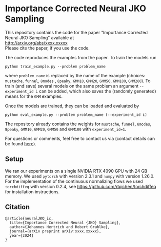 # Importance Corrected Neural JKO Sampling

This repository contains the code for the paper "Importance Corrected Neural JKO Sampling" available at  
http://arxiv.org/abs/xxxx.xxxxx  
Please cite the paper, if you use the code.

The code reproduces the examples from the paper. To train the models run

```
python train_example.py --problem problem_name
```

where `problem_name` is replaced by the name of the example (choices: `mustache`, `funnel`, `8modes` , `8peaky`, `GMM10`, `GMM20`, `GMM50`, `GMM100`, `GMM200`).
To train (and save) several models on the same problem an argument `--experiment_id i` can be added, which also saves the (randomly generated) means for the `GMM` examples.

Once the models are trained, they can be loaded and evaluated by

```
python eval_example.py --problem problem_name (--experiment_id i)
```
The repository already contains the weights for `mustache`, `funnel`, `8modes`, `8peaky`, `GMM10`, `GMM20`, `GMM50` and `GMM100` with `experiment_id=1`.

For questions or comments, feel free to contact us via (contact details can be found [here](https://johertrich.github.io)).

## Setup

We ran our experiments on a single NVIDIA RTX 4090 GPU with 24 GB memory. We used `pytorch` 
with version 2.3.1 and `numpy` with version 1.26.0.
For the implementation of the continuous normalizing flows we used `torchdiffeq` with version 0.2.4, see https://github.com/rtqichen/torchdiffeq for installation instructions.

## Citation

```
@article{neuralJKO_ic,
  title={Importance Corrected Neural {JKO} Sampling},
  author={Johannes Hertrich and Robert Gruhlke},
  journal={arXiv preprint arXiv:xxxx.xxxxx},
  year={2024}
}
```
